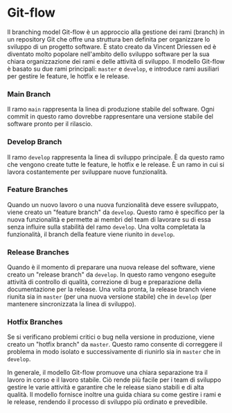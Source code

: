 # Git-flow

Il branching model Git-flow è un approccio alla gestione dei rami (branch) in un repository Git che offre una struttura ben definita per organizzare lo sviluppo di un progetto software. È stato creato da Vincent Driessen ed è diventato molto popolare nell'ambito dello sviluppo software per la sua chiara organizzazione dei rami e delle attività di sviluppo. Il modello Git-flow è basato su due rami principali: `master` e `develop`, e introduce rami ausiliari per gestire le feature, le hotfix e le release.

### Main Branch
Il ramo `main` rappresenta la linea di produzione stabile del software. Ogni commit in questo ramo dovrebbe rappresentare una versione stabile del software pronto per il rilascio.

### Develop Branch
Il ramo `develop` rappresenta la linea di sviluppo principale. È da questo ramo che vengono create tutte le feature, le hotfix e le release. È un ramo in cui si lavora costantemente per sviluppare nuove funzionalità.

### Feature Branches
Quando un nuovo lavoro o una nuova funzionalità deve essere sviluppato, viene creato un "feature branch" da `develop`. Questo ramo è specifico per la nuova funzionalità e permette ai membri del team di lavorare su di essa senza influire sulla stabilità del ramo `develop`. Una volta completata la funzionalità, il branch della feature viene riunito in `develop`.

### Release Branches
Quando è il momento di preparare una nuova release del software, viene creato un "release branch" da `develop`. In questo ramo vengono eseguite attività di controllo di qualità, correzione di bug e preparazione della documentazione per la release. Una volta pronta, la release branch viene riunita sia in `master` (per una nuova versione stabile) che in `develop` (per mantenere sincronizzata la linea di sviluppo).

### Hotfix Branches
Se si verificano problemi critici o bug nella versione in produzione, viene creato un "hotfix branch" da `master`. Questo ramo consente di correggere il problema in modo isolato e successivamente di riunirlo sia in `master` che in `develop`.

In generale, il modello Git-flow promuove una chiara separazione tra il lavoro in corso e il lavoro stabile. Ciò rende più facile per i team di sviluppo gestire le varie attività e garantire che le release siano stabili e di alta qualità. Il modello fornisce inoltre una guida chiara su come gestire i rami e le release, rendendo il processo di sviluppo più ordinato e prevedibile.


